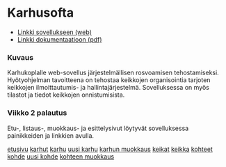 # Karhusofta

* [Linkki sovellukseen (web)](http://tnokka.users.cs.helsinki.fi/karhusofta/)
* [Linkki dokumentaatioon (pdf)](https://github.com/ued1/Karhusofta/blob/master/doc/dokumentaatio.pdf)

### Kuvaus

Karhukoplalle web-sovellus järjestelmällisen rosvoamisen tehostamiseksi. Hyötyohjelman tavoitteena on tehostaa keikkojen organisointia tarjoten keikkojen ilmoittautumis- ja hallintajärjestelmä. Sovelluksessa on myös tilastot ja tiedot keikkojen onnistumisista.

### Viikko 2 palautus

Etu-, listaus-, muokkaus- ja esittelysivut löytyvät sovelluksessa painikkeiden ja linkkien avulla.

[etusivu](http://tnokka.users.cs.helsinki.fi/karhusofta/)
[karhut](http://tnokka.users.cs.helsinki.fi/karhusofta/karhut)
[karhu](http://tnokka.users.cs.helsinki.fi/karhusofta/karhut/0)
[uusi karhu](http://tnokka.users.cs.helsinki.fi/karhusofta/karhut/uusi)
[karhun muokkaus](http://tnokka.users.cs.helsinki.fi/karhusofta/karhut/0/muokkaa)
[keikat](http://tnokka.users.cs.helsinki.fi/karhusofta/keikat)
[keikka](http://tnokka.users.cs.helsinki.fi/karhusofta/keikat/0)
[kohteet](http://tnokka.users.cs.helsinki.fi/karhusofta/kohteet)
[kohde](http://tnokka.users.cs.helsinki.fi/karhusofta/kohteet/0)
[uusi kohde](http://tnokka.users.cs.helsinki.fi/karhusofta/kohteet/uusi)
[kohteen muokkaus](http://tnokka.users.cs.helsinki.fi/karhusofta/kohteet/0/muokkaa)

